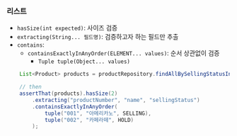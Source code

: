 ### 리스트
- `hasSize(int expected)`: 사이즈 검증
- `extracting(String... 필드명)`: 검증하고자 하는 필드만 추출
- `contains`:
  - `containsExactlyInAnyOrder(ELEMENT... values)`: 순서 상관없이 검증
    - `Tuple tuple(Object... values)`
```java
    List<Product> products = productRepository.findAllBySellingStatusIn(List.of(SELLING, HOLD));

    // then
    assertThat(products).hasSize(2)
        .extracting("productNumber", "name", "sellingStatus")
        .containsExactlyInAnyOrder(
            tuple("001", "아메리카노", SELLING),
            tuple("002", "카페라떼", HOLD)
        );
```